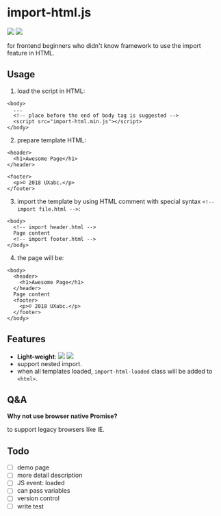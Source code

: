 import-html.js
===

![](https://circleci.com/gh/yfxie/import-html.svg?style=svg)
![](http://img.badgesize.io/yfxie/import-html/master/import-html.min.js.svg?compression=gzip)

for frontend beginners who didn't know framework to use the import feature in HTML.

Usage
---

1. load the script in HTML:
```
<body>
  ...
  <!-- place before the end of body tag is suggested -->
  <script src="import-html.min.js"></script>
</body>
```

2. prepare template HTML:
```
<header>
  <h1>Awesome Page</h1>
</header>
```
```
<footer>
  <p>© 2018 UXabc.</p>
</footer>
```

3. import the template by using HTML comment with special syntax `<!-- import file.html -->`:
```
<body>
  <!-- import header.html -->
  Page content
  <!-- import footer.html -->
</body>
```

4. the page will be:
```
<body>
  <header>
    <h1>Awesome Page</h1>
  </header>
  Page content
  <footer>
    <p>© 2018 UXabc.</p>
  </footer>
</body>
```


Features
---
- **Light-weight**: ![](http://img.badgesize.io/yfxie/import-html/master/import-html.min.js.svg)
![](http://img.badgesize.io/yfxie/import-html/master/import-html.min.js.svg?compression=gzip)
- support nested import.
- when all templates loaded, `import-html-loaded` class will be added to `<html>`.

Q&A
---

**Why not use browser native Promise?**

to support legacy browsers like IE.

Todo
---
- [ ] demo page
- [ ] more detail description
- [ ] JS event: loaded
- [ ] can pass variables
- [ ] version control
- [ ] write test